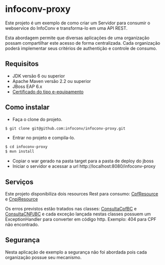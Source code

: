 # infoconv-proxy

Este projeto é um exemplo de como criar um Servidor para consumir o webservice do InfoConv e transforma-lo em uma API REST.

Esta abordagem permite que diversas aplicações de uma organização possam compartilhar este acesso de forma centralizada.  Cada organização poderá implementar seus critérios de authentição e controle de consumo.

## Requisitos
- JDK versão 6 ou superior
- Apache Maven versão 2.2 ou superior
- JBoss EAP 6.x 
- [Certificado do tipo e-equipamento](https://github.com/infoconv/docs/wiki/Certificado-Digital)

## Como instalar
 - Faça o clone do projeto.
```sh
$ git clone git@github.com:infoconv/infoconv-proxy.git
``` 
- Entrar no projeto e compila-lo.
```sh
$ cd infoconv-proxy
$ mvn install
``` 
- Copiar o war gerado na pasta target para a pasta de deploy do jboss
- Iniciar o servidor e acessar a url http://localhost:8080/infoconv-proxy

## Serviços

Este projeto disponibiliza dois resources Rest para consumo: [CpfResource](https://github.com/infoconv/infoconv-proxy/blob/master/src/main/java/br/gov/serpro/infoconv/proxy/rest/CpfResource.java) e [CnpjResource](https://github.com/infoconv/infoconv-proxy/blob/master/src/main/java/br/gov/serpro/infoconv/proxy/rest/CnpjResource.java)

Os erros previstos estão tratados nas classes: [ConsultaCpfBC](https://github.com/infoconv/infoconv-proxy/blob/master/src/main/java/br/gov/serpro/infoconv/proxy/businesscontroller/ConsultaCpfBC.java) e [ConsultaCNPJBC](https://github.com/infoconv/infoconv-proxy/blob/master/src/main/java/br/gov/serpro/infoconv/proxy/businesscontroller/ConsultaCNPJBC.java) e cada exceção lançada nestas classes possuem um ExceptionHandler para converter em código http. Exemplo: 404 para CPF não encontrado.

## Segurança

Nesta aplicação de exemplo a segurança não foi abordada pois cada organização possue seu mecanismo.

